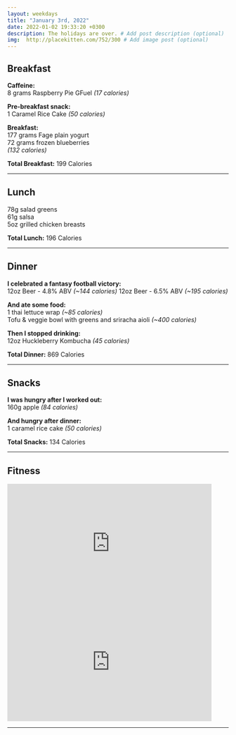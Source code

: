 ```yaml
---
layout: weekdays
title: "January 3rd, 2022"
date: 2022-01-02 19:33:20 +0300
description: The holidays are over. # Add post description (optional)
img:  http://placekitten.com/752/300 # Add image post (optional)
---
```


## Breakfast

**Caffeine:**<br>
8 grams Raspberry Pie GFuel *(17 calories)*

**Pre-breakfast snack:**<br>
1 Caramel Rice Cake *(50 calories)*

**Breakfast:**<br>
177 grams Fage plain yogurt<br>
72 grams frozen blueberries<br>
*(132 calories)*

**Total Breakfast:** 199 Calories

<hr class="section-line">

## Lunch

78g salad greens<br>
61g salsa<br>
5oz grilled chicken breasts<br>

**Total Lunch:** 196 Calories

<hr class="section-line">

## Dinner

**I celebrated a fantasy football victory:**<br>
12oz Beer - 4.8% ABV *(~144 calories)*
12oz Beer - 6.5% ABV *(~195 calories)*

**And ate some food:**<br>
1 thai lettuce wrap *(~85 calories)*<br>
Tofu & veggie bowl with greens and sriracha aioli *(~400 calories)*

**Then I stopped drinking:**<br>
12oz Huckleberry Kombucha *(45 calories)*

**Total Dinner:** 869 Calories

<hr class="section-line">

## Snacks

**I was hungry after I worked out:**<br>
160g apple *(84 calories)*

**And hungry after dinner:**<br>
1 caramel rice cake *(50 calories)*

**Total Snacks:** 134 Calories

<hr class="section-line">

## Fitness

<iframe src='https://connect.garmin.com/modern/activity/embed/8055794303' title='30 min Power Zone Endurance Ride with Denis Morton' width='465' height='270' frameborder='0'></iframe>

<iframe src='https://connect.garmin.com/modern/activity/embed/8055794260' title='5 min Core Strength with Emma Lovewell' width='465' height='270' frameborder='0'></iframe>

<hr class="section-line">
